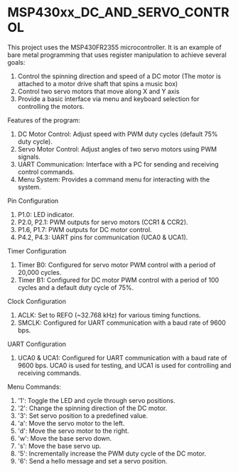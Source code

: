 # MSP430xx_DC_AND_SERVO_CONTROL

This project uses the MSP430FR2355 microcontroller.
It is an example of bare metal programming that uses register manipulation to achieve several goals:
1. Control the spinning direction and speed of a DC motor (The motor is attached to a motor drive shaft that spins a music box)
2. Control two servo motors that move along X and Y axis 
3. Provide a basic interface via menu and keyboard selection for controlling the motors.
 
Features of the program:
1. DC Motor Control: Adjust speed with PWM duty cycles (default 75% duty cycle).
2. Servo Motor Control: Adjust angles of two servo motors using PWM signals.
3. UART Communication: Interface with a PC for sending and receiving control commands.
4. Menu System: Provides a command menu for interacting with the system.

Pin Configuration
1. P1.0: LED indicator.
2. P2.0, P2.1: PWM outputs for servo motors (CCR1 & CCR2).
3. P1.6, P1.7: PWM outputs for DC motor control.
4. P4.2, P4.3: UART pins for communication (UCA0 & UCA1).

Timer Configuration
1. Timer B0: Configured for servo motor PWM control with a period of 20,000 cycles.
2. Timer B1: Configured for DC motor PWM control with a period of 100 cycles and a default duty cycle of 75%.

Clock Configuration
1. ACLK: Set to REFO (~32.768 kHz) for various timing functions.
2. SMCLK: Configured for UART communication with a baud rate of 9600 bps.

UART Configuration
1. UCA0 & UCA1: Configured for UART communication with a baud rate of 9600 bps. UCA0 is used for testing, and UCA1 is used for controlling and receiving commands.

Menu Commands:
 1. '1': Toggle the LED and cycle through servo positions.
 2. '2': Change the spinning direction of the DC motor.
 3. '3': Set servo position to a predefined value.
 4. 'a': Move the servo motor to the left.
 5. 'd': Move the servo motor to the right.
 6. 'w': Move the base servo down.
 7. 's': Move the base servo up.
 8. '5': Incrementally increase the PWM duty cycle of the DC motor.
 9. '6': Send a hello message and set a servo position.

